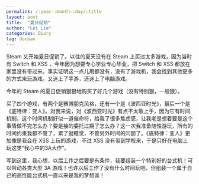 ```yaml
---
permalink: /:year-:month-:day/:title
layout: post
title:  "夏日促销"
author: "Lei Lie"
categories: Diary
tag: douban
---
```


Steam 又开始夏日促销了。以往的夏天没有在 Steam 上买过太多游戏，因为当时有 Switch 和 XSS ，今年因为想要专心学业专心毕业，把 Switch 和 XSS 都放在家里没有带过来。事实证明这一点儿用都没有，没有了游戏机，我会找到其他更多的方式来玩游戏。又迷上了手游，还迷上了电脑游戏。

今年的 Steam 的夏日促销狠狠地购买了好几个游戏（没有特别狠，一般狠）。

买了四个游戏，有两个是赛博朋克风格，还有一个是《波西亚时光》，最后一个是《底特律：变人》。对我来说，对《波西亚时光》有点不太敢上手，因为它有时间机制，这个时间机制好似一道催命符，给我了很多焦虑感，让我老是想着要是这个事情做不完怎么办？要是接的委托过期了怎么办？这一次我准备随性游玩，所有的时间约束我都不管了，累了就睡觉，不管另外时间的问题了。《底特律：变人》更加像是我会在 XSS 上玩的游戏，不过 XSS 没有带到学校来，于是只好在电脑上玩这类“我心中的3A大作”。

写到这里，我心想，以后工作之后要是有条件，我要组装一个特别好的台式机！可以带动各类大型 3A 游戏！也许以后工作了没有什么时间玩吧，但组装一个属于自己的高性能台式机一直以来是我的梦想诶！